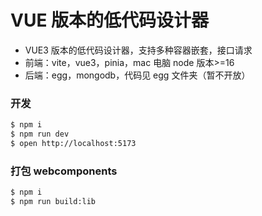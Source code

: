 # VUE 版本的低代码设计器

- VUE3 版本的低代码设计器，支持多种容器嵌套，接口请求
- 前端：vite，vue3，pinia，mac 电脑 node 版本>=16
- 后端：egg，mongodb，代码见 egg 文件夹（暂不开放）

### 开发

```bash
$ npm i
$ npm run dev
$ open http://localhost:5173
```

### 打包 webcomponents

```bash
$ npm i
$ npm run build:lib
```
